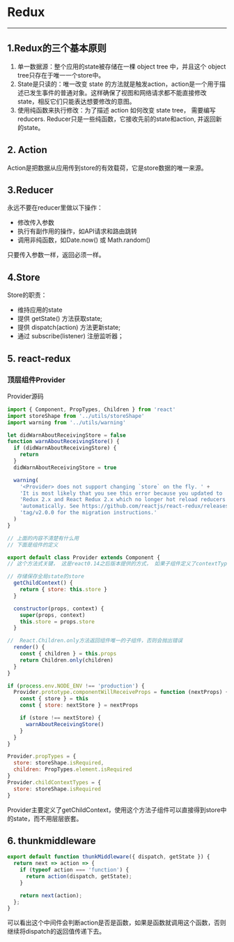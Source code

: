 # Redux
---

## 1.Redux的三个基本原则
1. 单一数据源：整个应用的state被存储在一棵 object tree 中，并且这个 object tree只存在于唯一一个store中。  
2. State是只读的：唯一改变 state 的方法就是触发action，action是一个用于描述已发生事件的普通对象。这样确保了视图和网络请求都不能直接修改state，相反它们只能表达想要修改的意图。  
3. 使用纯函数来执行修改：为了描述 action 如何改变 state tree， 需要编写 reducers. Reducer只是一些纯函数，它接收先前的state和action, 并返回新的state。  

## 2. Action
Action是把数据从应用传到store的有效载荷，它是store数据的唯一来源。  

## 3.Reducer
永远不要在reducer里做以下操作：  
+ 修改传入参数  
+ 执行有副作用的操作，如API请求和路由跳转  
+ 调用非纯函数，如Date.now() 或 Math.random()

只要传入参数一样，返回必须一样。  

## 4.Store
Store的职责：
+ 维持应用的state
+ 提供 getState() 方法获取state;
+ 提供 dispatch(action) 方法更新state;
+ 通过 subscribe(listener) 注册监听器；

## 5. react-redux
### 顶层组件Provider
Provider源码
```javascript
import { Component, PropTypes, Children } from 'react'
import storeShape from '../utils/storeShape'
import warning from '../utils/warning'

let didWarnAboutReceivingStore = false
function warnAboutReceivingStore() {
  if (didWarnAboutReceivingStore) {
    return
  }
  didWarnAboutReceivingStore = true

  warning(
    '<Provider> does not support changing `store` on the fly. ' +
    'It is most likely that you see this error because you updated to ' +
    'Redux 2.x and React Redux 2.x which no longer hot reload reducers ' +
    'automatically. See https://github.com/reactjs/react-redux/releases/' +
    'tag/v2.0.0 for the migration instructions.'
  )
}

// 上面的内容不清楚有什么用
// 下面是组件的定义

export default class Provider extends Component {
// 这个方法式关键， 这是react0.14之后版本提供的方式， 如果子组件定义了contextTypes属性，便可以使用这个方法返回值里的数据，而不用层层嵌套

// 存储保存全局state的store
  getChildContext() {
    return { store: this.store }
  }

  constructor(props, context) {
    super(props, context)
    this.store = props.store
  }

//	React.Children.only方法返回组件唯一的子组件，否则会抛出错误
  render() {
    const { children } = this.props
    return Children.only(children)
  }
}

if (process.env.NODE_ENV !== 'production') {
  Provider.prototype.componentWillReceiveProps = function (nextProps) {
    const { store } = this
    const { store: nextStore } = nextProps

    if (store !== nextStore) {
      warnAboutReceivingStore()
    }
  }
}

Provider.propTypes = {
  store: storeShape.isRequired,
  children: PropTypes.element.isRequired
}
Provider.childContextTypes = {
  store: storeShape.isRequired
}

```
Provider主要定义了getChildContext，使用这个方法子组件可以直接得到store中的state，而不用层层嵌套。


##  6. thunkmiddleware
```javascript
export default function thunkMiddleware({ dispatch, getState }) {
  return next => action => {
    if (typeof action === 'function') {
      return action(dispatch, getState);
    }

    return next(action);
  };
}
```
可以看出这个中间件会判断action是否是函数，如果是函数就调用这个函数，否则继续将dispatch的返回值传递下去。


